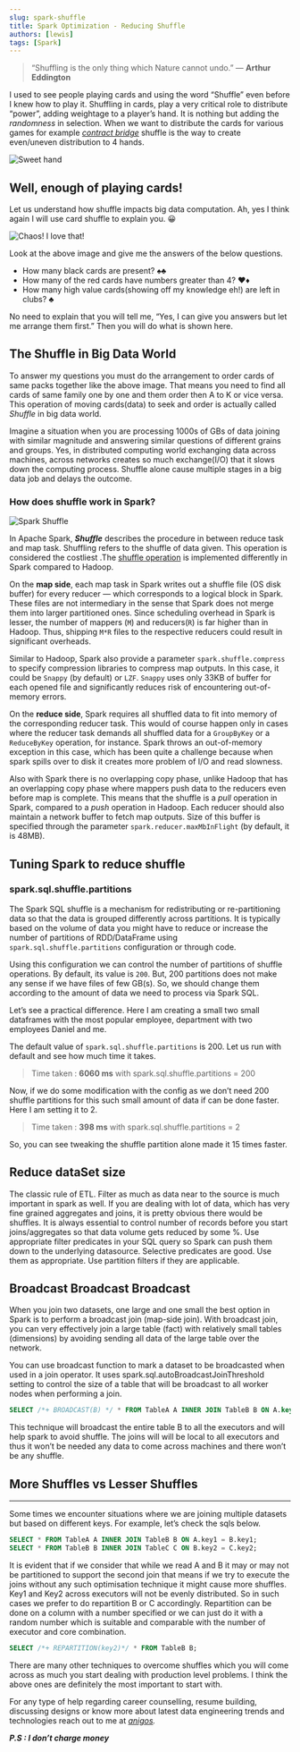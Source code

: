 ```yaml
---
slug: spark-shuffle
title: Spark Optimization - Reducing Shuffle
authors: [lewis]
tags: [Spark]
---
```


> “Shuffling is the only thing which Nature cannot undo.” — **Arthur Eddington**

I used to see people playing cards and using the word “Shuffle” even before I knew how to play it. Shuffling in cards, play a very critical role to distribute “power”, adding weightage to a player’s hand. It is nothing but adding the _randomness_ in selection. When we want to distribute the cards for various games for example [_contract bridge_](https://en.wikipedia.org/wiki/Contract_bridge) shuffle is the way to create even/uneven distribution to 4 hands.
<!-- truncate -->

![Sweet hand](https://upload.wikimedia.org/wikipedia/commons/thumb/f/ff/Bridge-Gro%C3%9Fschlemm.JPG/2560px-Bridge-Gro%C3%9Fschlemm.JPG)

## Well, enough of playing cards!

Let us understand how shuffle impacts big data computation. Ah, yes I think again I will use card shuffle to explain you. 😀

![Chaos! I love that!](https://www.casino.org/blog/wp-content/uploads/shutterstock_417009952-875x583.jpg)

Look at the above image and give me the answers of the below questions.

*   How many black cards are present? ♠️♣️
*   How many of the red cards have numbers greater than 4? ♥️♦️
*   How many high value cards(showing off my knowledge eh!) are left in clubs? ♣️

No need to explain that you will tell me, “Yes, I can give you answers but let me arrange them first.” Then you will do what is shown here.

## The Shuffle in Big Data World

To answer my questions you must do the arrangement to order cards of same packs together like the above image. That means you need to find all cards of same family one by one and them order then A to K or vice versa. This operation of moving cards(data) to seek and order is actually called _Shuffle_ in big data world.

Imagine a situation when you are processing 1000s of GBs of data joining with similar magnitude and answering similar questions of different grains and groups. Yes, in distributed computing world exchanging data across machines, across networks creates so much exchange(I/O) that it slows down the computing process. Shuffle alone cause multiple stages in a big data job and delays the outcome.

### How does shuffle work in Spark?

![Spark Shuffle](https://miro.medium.com/v2/resize:fit:4800/format:webp/1*HZelhB9lKu5NjdOwivQDjQ.png)

In Apache Spark, **_Shuffle_** describes the procedure in between reduce task and map task. Shuffling refers to the shuffle of data given. This operation is considered the costliest .The [shuffle operation](https://stackoverflow.com/questions/31386590/when-does-shuffling-occur-in-apache-spark) is implemented differently in Spark compared to Hadoop.

On the **map side**, each map task in Spark writes out a shuffle file (OS disk buffer) for every reducer — which corresponds to a logical block in Spark. These files are not intermediary in the sense that Spark does not merge them into larger partitioned ones. Since scheduling overhead in Spark is lesser, the number of mappers (`M`) and reducers(`R`) is far higher than in Hadoop. Thus, shipping `M*R` files to the respective reducers could result in significant overheads.

Similar to Hadoop, Spark also provide a parameter `spark.shuffle.compress` to specify compression libraries to compress map outputs. In this case, it could be `Snappy` (by default) or `LZF`. `Snappy` uses only 33KB of buffer for each opened file and significantly reduces risk of encountering out-of-memory errors.

On the **reduce side**, Spark requires all shuffled data to fit into memory of the corresponding reducer task. This would of course happen only in cases where the reducer task demands all shuffled data for a `GroupByKey` or a `ReduceByKey` operation, for instance. Spark throws an out-of-memory exception in this case, which has been quite a challenge because when spark spills over to disk it creates more problem of I/O and read slowness.

Also with Spark there is no overlapping copy phase, unlike Hadoop that has an overlapping copy phase where mappers push data to the reducers even before map is complete. This means that the shuffle is a _pull_ operation in Spark, compared to a _push_ operation in Hadoop. Each reducer should also maintain a network buffer to fetch map outputs. Size of this buffer is specified through the parameter `spark.reducer.maxMbInFlight` (by default, it is 48MB).

## Tuning Spark to reduce shuffle

### spark.sql.shuffle.partitions

The Spark SQL shuffle is a mechanism for redistributing or re-partitioning data so that the data is grouped differently across partitions. It is typically based on the volume of data you might have to reduce or increase the number of partitions of RDD/DataFrame using `spark.sql.shuffle.partitions` configuration or through code.

Using this configuration we can control the number of partitions of shuffle operations. By default, its value is `200`. But, 200 partitions does not make any sense if we have files of few GB(s). So, we should change them according to the amount of data we need to process via Spark SQL.

Let’s see a practical difference. Here I am creating a small two small dataframes with the most popular employee, department with two employees Daniel and me.

The default value of `spark.sql.shuffle.partitions` is 200. Let us run with default and see how much time it takes.

> Time taken : **6060 ms** with spark.sql.shuffle.partitions = 200

Now, if we do some modification with the config as we don’t need 200 shuffle partitions for this such small amount of data if can be done faster. Here I am setting it to 2.

> Time taken : **398 ms** with spark.sql.shuffle.partitions = 2

So, you can see tweaking the shuffle partition alone made it 15 times faster.

## Reduce dataSet size

The classic rule of ETL. Filter as much as data near to the source is much important in spark as well. If you are dealing with lot of data, which has very fine grained aggregates and joins, it is pretty obvious there would be shuffles. It is always essential to control number of records before you start joins/aggregates so that data volume gets reduced by some %. Use appropriate filter predicates in your SQL query so Spark can push them down to the underlying datasource. Selective predicates are good. Use them as appropriate. Use partition filters if they are applicable.

## Broadcast Broadcast Broadcast

When you join two datasets, one large and one small the best option in Spark is to perform a broadcast join (map-side join). With broadcast join, you can very effectively join a large table (fact) with relatively small tables (dimensions) by avoiding sending all data of the large table over the network.

You can use broadcast function to mark a dataset to be broadcasted when used in a join operator. It uses spark.sql.autoBroadcastJoinThreshold setting to control the size of a table that will be broadcast to all worker nodes when performing a join.

```sql
SELECT /*+ BROADCAST(B) */ * FROM TableA A INNER JOIN TableB B ON A.key = B.key;
```

This technique will broadcast the entire table B to all the executors and will help spark to avoid shuffle. The joins will will be local to all executors and thus it won’t be needed any data to come across machines and there won’t be any shuffle.

## More Shuffles vs Lesser Shuffles
--------------------------------

Some times we encounter situations where we are joining multiple datasets but based on different keys. For example, let’s check the sqls below.

```sql
SELECT * FROM TableA A INNER JOIN TableB B ON A.key1 = B.key1;
SELECT * FROM TableB B INNER JOIN TableC C ON B.key2 = C.key2;
```


It is evident that if we consider that while we read A and B it may or may not be partitioned to support the second join that means if we try to execute the joins without any such optimisation technique it might cause more shuffles. Key1 and Key2 across executors will not be evenly distributed. So in such cases we prefer to do repartition B or C accordingly. Repartition can be done on a column with a number specified or we can just do it with a random number which is suitable and comparable with the number of executor and core combination.

```sql
SELECT /*+ REPARTITION(key2)*/ * FROM TableB B;
```

There are many other techniques to overcome shuffles which you will come across as much you start dealing with production level problems. I think the above ones are definitely the most important to start with.

For any type of help regarding career counselling, resume building, discussing designs or know more about latest data engineering trends and technologies reach out to me at [_anigos_](https://www.linkedin.com/in/anigos/)_._

**_P.S : I don’t charge money_**